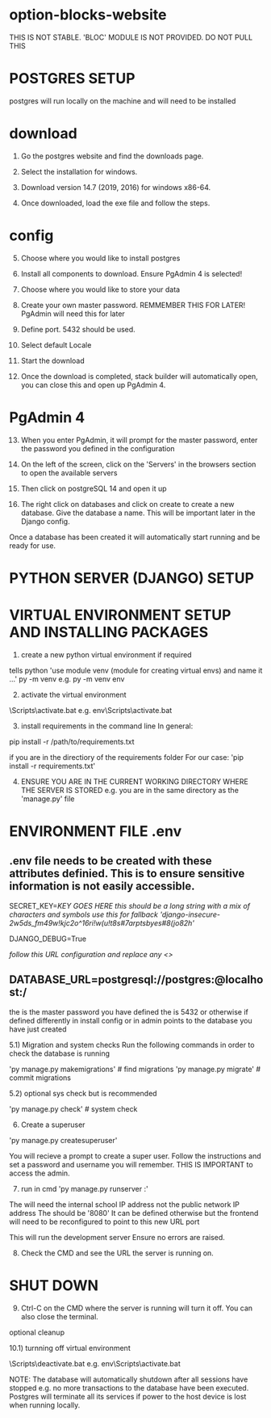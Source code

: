 # option-blocks-website

THIS IS NOT STABLE. 'BLOC' MODULE IS NOT PROVIDED. DO NOT PULL THIS

# POSTGRES SETUP
postgres will run locally on the machine and will need to be installed  

# download

1) Go the postgres website and find the downloads page. 

2) Select the installation for windows.

3) Download version 14.7 (2019, 2016) for windows x86-64.

4) Once downloaded, load the exe file and follow the steps. 

# config

5) Choose where you would like to install postgres

6) Install all components to download. Ensure PgAdmin 4 is selected!

7) Choose where you would like to store your data 

8) Create your own master password. REMMEMBER THIS FOR LATER! PgAdmin will need this for later

9) Define port. 5432 should be used.

10) Select default Locale 

11) Start the download 

12) Once the download is completed, stack builder will automatically open, you can close this and 
open up PgAdmin 4.

# PgAdmin 4

13) When you enter PgAdmin, it will prompt for the master password, enter the password you defined
in the configuration 

14) On the left of the screen, click on the 'Servers' in the browsers section to open the available servers

15) Then click on postgreSQL 14 and open it up

16) The right click on databases and click on create to create a new database. Give the database a name. This will be important later
in the Django config.

Once a database has been created it will automatically start running and be ready for use.

# PYTHON SERVER (DJANGO) SETUP

# VIRTUAL ENVIRONMENT SETUP AND INSTALLING PACKAGES

1) create a new python virtual environment if required

tells python 'use module venv (module for creating virtual envs) and name it ...'
py -m venv <name-of-env>
e.g.
py -m venv env

2) activate the virtual environment

<name-of-environment>\Scripts\activate.bat
e.g.
env\Scripts\activate.bat

3) install requirements in the command line
In general: 

pip install -r /path/to/requirements.txt

if you are in the directiory of the requirements folder
For our case:
'pip install -r requirements.txt'

4) ENSURE YOU ARE IN THE CURRENT WORKING DIRECTORY WHERE THE SERVER IS STORED
e.g. you are in the same directory as the 'manage.py' file

# ENVIRONMENT FILE .env
.env file needs to be created with these attributes definied. This is to ensure sensitive information is not
easily accessible.
--------------------------------------------------------------------------------
SECRET_KEY=*KEY GOES HERE* *this should be a long string with a mix of characters and symbols*
*use this for fallback 'django-insecure-2w5ds_fm49w!kjc2o^16ri!w(u!t8s#7arptsbyes#8(jo82h'*

DJANGO_DEBUG=True

*follow this URL configuration and replace any <>*

DATABASE_URL=postgresql://postgres:<password-to-db>@localhost:<port>/<name-of-database>
--------------------------------------------------------------------------------

the <password-to-db> is the master password you have defined
the <port> is 5432 or otherwise if defined differently in install config or in admin
<name-of-database> points to the database you have just created


5.1) Migration and system checks
Run the following commands in order to check the database is running

'py manage.py makemigrations' # find migrations
'py manage.py migrate' # commit migrations

5.2) optional sys check but is recommended

'py manage.py check' # system check

6) Create a superuser 

'py manage.py createsuperuser'

You will recieve a prompt to create a super user.
Follow the instructions and set a password and username you will
remember. THIS IS IMPORTANT to access the admin.

7) run in cmd 'py manage.py runserver <IP-address>:<Port>'

The <IP-adrress> will need the internal school IP address not the public network IP address
The <Port> should be '8080' It can be defined otherwise but the frontend will need to be reconfigured to point to this new URL port

This will run the development server
Ensure no errors are raised.

8) Check the CMD and see the URL the server is running on.

# SHUT DOWN

9) Ctrl-C on the CMD where the server is running will turn it off. You can also close the terminal.

optional cleanup

10.1) turnning off virtual environment 

<name-of-environment>\Scripts\deactivate.bat
e.g.
env\Scripts\activate.bat

NOTE: The database will automatically shutdown after all sessions have stopped e.g. no more transactions to the database
have been executed. 
Postgres will terminate all its services if power to the host device is lost when running locally. 